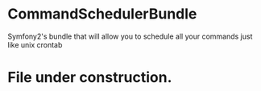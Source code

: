 CommandSchedulerBundle
======================

Symfony2's bundle that will allow you to schedule all your commands just like unix crontab


File under construction.
=================
